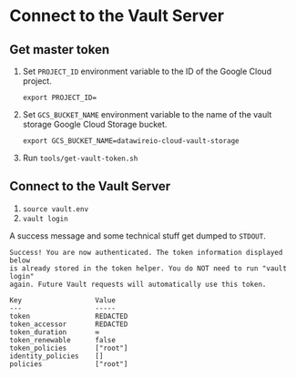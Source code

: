 # Connect to the Vault Server

## Get master token

1. Set `PROJECT_ID` environment variable to the ID of the Google Cloud project.

    `export PROJECT_ID=`
   
2. Set `GCS_BUCKET_NAME` environment variable to the name of the vault storage Google Cloud Storage bucket.

    `export GCS_BUCKET_NAME=datawireio-cloud-vault-storage`
    
3. Run `tools/get-vault-token.sh`

## Connect to the Vault Server

1. `source vault.env`
2. `vault login`

A success message and some technical stuff get dumped to `STDOUT`.

```text
Success! You are now authenticated. The token information displayed below
is already stored in the token helper. You do NOT need to run "vault login"
again. Future Vault requests will automatically use this token.

Key                  Value
---                  -----
token                REDACTED
token_accessor       REDACTED
token_duration       ∞
token_renewable      false
token_policies       ["root"]
identity_policies    []
policies             ["root"]
```
